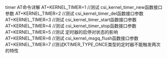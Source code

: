 timer  AT命令详解
AT+KERNEL_TIMER=1    //测试 csi_kernel_timer_new函数接口参数
AT+KERNEL_TIMER=2   //测试 csi_kernel_timer_del函数接口参数
AT+KERNEL_TIMER=3   //测试 csi_kernel_timer_start函数接口参数
AT+KERNEL_TIMER=4   //测试 csi_kernel_timer_stop函数接口参数
AT+KERNEL_TIMER=5   //测试 定时器的启停对状态的影响
AT+KERNEL_TIMER=6   //测试 csi_kernel_msgq_flush函数接口参数
AT+KERNEL_TIMER=7   //测试KTIMER_TYPE_ONCE类型的定时器不能触发两次的特性


